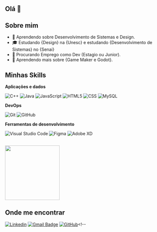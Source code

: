 ## Olá 👋

## Sobre mim

- 🤔 Aprendendo sobre Desenvolvimento de Sistemas e Design.
- 🎓 Estudando {Design} na {Unesc} e estudando {Desenvolvimento de Sistemas} no {Senai}
- 💼 Procurando Emprego como Dev (Estagio ou Junior).
- 🌱 Aprendendo mais sobre {Game Maker e Godot}.

## Minhas Skills

**Aplicações e dados**

![C++](https://img.shields.io/badge/-C++-333333?style=flat&logo=C%2B%2B&logoColor=00599C)
![Java](https://img.shields.io/badge/-Java-333333?style=flat&logo=Java&logoColor=007396)
![JavaScript](https://img.shields.io/badge/-JavaScript-333333?style=flat&logo=javascript)
![HTML5](https://img.shields.io/badge/-HTML5-333333?style=flat&logo=HTML5)
![CSS](https://img.shields.io/badge/-CSS-333333?style=flat&logo=CSS3&logoColor=1572B6)
![MySQL](https://img.shields.io/badge/-MySQL-333333?style=flat&logo=mysql)


**DevOps**

![Git](https://img.shields.io/badge/-Git-333333?style=flat&logo=git)
![GitHub](https://img.shields.io/badge/-GitHub-333333?style=flat&logo=github)


**Ferramentas de desenvolvimento**

![Visual Studio Code](https://img.shields.io/badge/-Visual%20Studio%20Code-333333?style=flat&logo=visual-studio-code&logoColor=007ACC)
![Figma](https://img.shields.io/badge/-Figma-333333?style=flat&logo=figma&logoColor=007ACC)
![Adobe XD](https://img.shields.io/badge/-Adobe%20XD-333333?style=flat&logo=adobe-xd&logoColor=007ACC)

<br/>

<a href="https://github.com/ModiModinha" title="Perfil do Iuri">
  <img height="180em" src="https://github-readme-stats.vercel.app/api?username=iuricode&theme=dracula&show_icons=true" />
</a>

## Onde me encontrar

[![Linkedin](https://img.shields.io/badge/-username-blue?style=flat-square&logo=Linkedin&logoColor=white&link=www.linkedin.com/in/luiz-vieira-13aa89231)](www.linkedin.com/in/luiz-vieira-13aa89231)
[![Gmail Badge](https://img.shields.io/badge/-seuemail@email.com-006bed?style=flat-square&logo=Gmail&logoColor=white&link=mailto:luizpiresvieira@gmail.com)](mailto:luizpiresvieira@gmail.com)
[![GitHub](https://img.shields.io/github/followers/iuricode?label=follow&style=social)](https://github.com/ModiModinha)<!--



